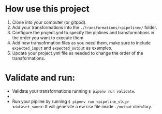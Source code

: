 # How use this project

1. Clone into your computer (or gitpod).
2. Add your transformations into the `./transformations/<pipeline>/` folder.
3. Configure the project.yml to specify the piplines and transformations in the order you want to execute them.
4. Add new transofrmation files as you need them, make sure to include `expected_input` and `expected_output` as examples.
5. Update your project.yml file as needed to change the order of the transformations.

# Validate and run:

- Validate your transformations running `$ pipenv run validate`.
- 
- Run your pipline by running `$ pipenv run <pipeline_slug> <dataset_name>`: It will generate a ew csv file inside `./output` directory.

